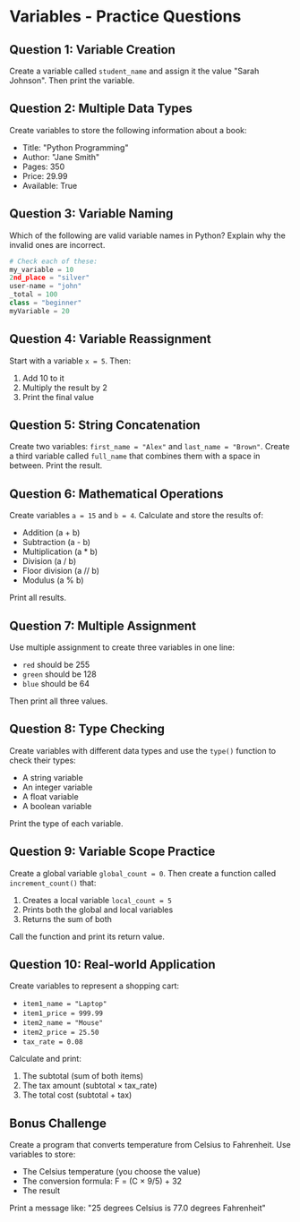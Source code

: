 # Variables - Practice Questions

## Question 1: Variable Creation
Create a variable called `student_name` and assign it the value "Sarah Johnson". Then print the variable.


## Question 2: Multiple Data Types
Create variables to store the following information about a book:
- Title: "Python Programming"
- Author: "Jane Smith"
- Pages: 350
- Price: 29.99
- Available: True


## Question 3: Variable Naming
Which of the following are valid variable names in Python? Explain why the invalid ones are incorrect.

```python
# Check each of these:
my_variable = 10
2nd_place = "silver"
user-name = "john"
_total = 100
class = "beginner"
myVariable = 20
```

## Question 4: Variable Reassignment
Start with a variable `x = 5`. Then:
1. Add 10 to it
2. Multiply the result by 2
3. Print the final value


## Question 5: String Concatenation
Create two variables: `first_name = "Alex"` and `last_name = "Brown"`. Create a third variable called `full_name` that combines them with a space in between. Print the result.


## Question 6: Mathematical Operations
Create variables `a = 15` and `b = 4`. Calculate and store the results of:
- Addition (a + b)
- Subtraction (a - b)
- Multiplication (a * b)
- Division (a / b)
- Floor division (a // b)
- Modulus (a % b)

Print all results.


## Question 7: Multiple Assignment
Use multiple assignment to create three variables in one line:
- `red` should be 255
- `green` should be 128
- `blue` should be 64

Then print all three values.


## Question 8: Type Checking
Create variables with different data types and use the `type()` function to check their types:
- A string variable
- An integer variable
- A float variable
- A boolean variable

Print the type of each variable.


## Question 9: Variable Scope Practice
Create a global variable `global_count = 0`. Then create a function called `increment_count()` that:
1. Creates a local variable `local_count = 5`
2. Prints both the global and local variables
3. Returns the sum of both

Call the function and print its return value.


## Question 10: Real-world Application
Create variables to represent a shopping cart:
- `item1_name = "Laptop"`
- `item1_price = 999.99`
- `item2_name = "Mouse"`
- `item2_price = 25.50`
- `tax_rate = 0.08`

Calculate and print:
1. The subtotal (sum of both items)
2. The tax amount (subtotal × tax_rate)
3. The total cost (subtotal + tax)


## Bonus Challenge
Create a program that converts temperature from Celsius to Fahrenheit. Use variables to store:
- The Celsius temperature (you choose the value)
- The conversion formula: F = (C × 9/5) + 32
- The result

Print a message like: "25 degrees Celsius is 77.0 degrees Fahrenheit"

